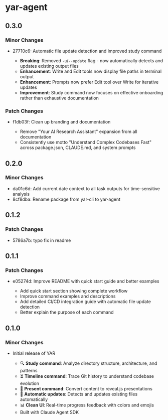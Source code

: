 # yar-agent

## 0.3.0

### Minor Changes

- 27710c6: Automatic file update detection and improved study command

  - **Breaking**: Removed `-u`/`--update` flag - now automatically detects and updates existing output files
  - **Enhancement**: Write and Edit tools now display file paths in terminal output
  - **Enhancement**: Prompts now prefer Edit tool over Write for iterative updates
  - **Improvement**: Study command now focuses on effective onboarding rather than exhaustive documentation

### Patch Changes

- f1db03f: Clean up branding and documentation

  - Remove "Your AI Research Assistant" expansion from all documentation
  - Consistently use motto "Understand Complex Codebases Fast" across package.json, CLAUDE.md, and system prompts

## 0.2.0

### Minor Changes

- da01c6d: Add current date context to all task outputs for time-sensitive analysis
- 8cf8dba: Rename package from yar-cli to yar-agent

## 0.1.2

### Patch Changes

- 5786a7b: typo fix in readme

## 0.1.1

### Patch Changes

- e05274d: Improve README with quick start guide and better examples

  - Add quick start section showing complete workflow
  - Improve command examples and descriptions
  - Add detailed CI/CD integration guide with automatic file update detection
  - Better explain the purpose of each command

## 0.1.0

### Minor Changes

- Initial release of YAR

  - 🔍 **Study command**: Analyze directory structure, architecture, and patterns
  - ⏳ **Timeline command**: Trace Git history to understand codebase evolution
  - 🎨 **Present command**: Convert content to reveal.js presentations
  - 🔄 **Automatic updates**: Detects and updates existing files automatically
  - 📊 **Clean UI**: Real-time progress feedback with colors and emojis
  - Built with Claude Agent SDK
